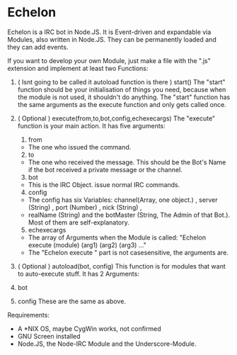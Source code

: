 Echelon
=======

Echelon is a IRC bot in Node.JS. It is Event-driven and expandable via Modules, also written in Node.JS.
They can be permanently loaded and they can add events.

If you want to develop your own Module, just make a file with the ".js" extension and implement at least two Functions:

1. ( Isnt going to be called it autoload function is there ) start()
  The "start" function should be your initialisation of things you need, because when the module is not used, it shouldn't
  do anything. The "start" function has the same arguments as the execute function and only gets called once.
  
2. ( Optional )  execute(from,to,bot,config,echexecargs)
  The "execute" function is your main action. It has five arguments:
    1. from
      - The one who issued the command.
      
    2. to
      - The one who received the message. This should be the Bot's Name if the bot received a private message or the channel.
    3. bot
      - This is the IRC Object. issue normal IRC commands.
    4. config
      - The config has six Variables: channel(Array, one object.) , server (String) , port (Number) , nick (String) , 
      - realName (String) and the botMaster (String, The Admin of that Bot.). Most of them are self-explanatory.
    5. echexecargs
      - The array of Arguments when the Module is called: "Echelon execute (module) (arg1) (arg2) (arg3) ..."
      - The "Echelon execute " part is not casesensitive, the arguments are.

3. ( Optional ) autoload(bot, config)
  This function is for modules that want to auto-execute stuff. It has 2 Arguments:
  1. bot
  2. config
  These are the same as above.

Requirements:
 - A *NIX OS, maybe CygWin works, not confirmed
 - GNU Screen installed
 - Node.JS, the Node-IRC Module and the Underscore-Module.
